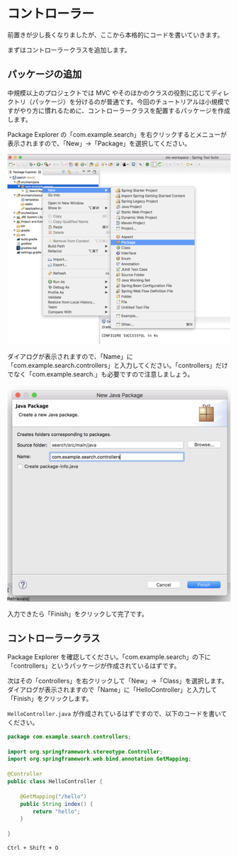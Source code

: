 # コントローラー

前置きが少し長くなりましたが、ここから本格的にコードを書いていきます。

まずはコントローラークラスを追加します。

## パッケージの追加

中規模以上のプロジェクトでは MVC やそのほかのクラスの役割に応じてディレクトリ（パッケージ）を分けるのが普通です。今回のチュートリアルは小規模ですがやり方に慣れるために、コントローラークラスを配置するパッケージを作成します。

Package Explorer の「com.example.search」を右クリックするとメニューが表示されますので、「New」→「Package」を選択してください。

![STS Add Controller](/assets/sts-add-controller-1.png)

ダイアログが表示されますので、「Name」に「com.example.search.controllers」と入力してください。「controllers」だけでなく「com.example.search.」も必要ですので注意しましょう。

![STS Add Controller](/assets/sts-add-controller-2.png)

入力できたら「Finish」をクリックして完了です。

## コントローラークラス

Package Explorer を確認してください。「com.example.search」の下に「controllers」というパッケージが作成されているはずです。

次はその「controllers」を右クリックして「New」→「Class」を選択します。ダイアログが表示されますので「Name」に「HelloController」と入力して「Finish」をクリックします。

```HelloController.java``` が作成されているはずですので、以下のコードを書いてください。

```java
package com.example.search.controllers;

import org.springframework.stereotype.Controller;
import org.springframework.web.bind.annotation.GetMapping;

@Controller
public class HelloController {

    @GetMapping("/hello")
    public String index() {
        return "hello";
    }

}
```



```Ctrl + Shift + O```
